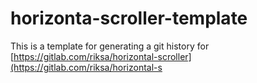 # horizonta-scroller-template
This is a template for generating a git history for 
[https://gitlab.com/riksa/horizontal-scroller](https://gitlab.com/riksa/horizontal-s